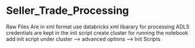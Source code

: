 # Seller_Trade_Processing
Raw Files Are in xml format
use databricks xml libarary for processing
ADLS credentials are kept in the init script
create cluster for running the notebook
add init script under cluster --> advanced options --> Init Scripts
